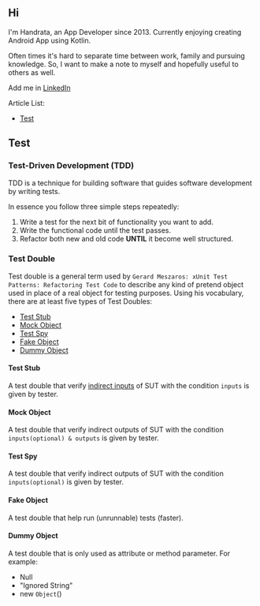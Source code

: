 ## Hi

I'm Handrata, an App Developer since 2013. Currently enjoying creating Android App using Kotlin.

Often times it's hard to separate time between work, family and pursuing knowledge. So, I want to make a note to myself and hopefully useful to others as well.

Add me in [LinkedIn](https://www.linkedin.com/in/handrata-samsul-1517904b/)

Article List:
- [Test](#test)

## Test

### Test-Driven Development (TDD) 
TDD is a technique for building software that guides software development by writing tests.

In essence you follow three simple steps repeatedly:

1. Write a test for the next bit of functionality you want to add.
2. Write the functional code until the test passes.
3. Refactor both new and old code **UNTIL** it become well structured.

### Test Double
Test double is a general term used by `Gerard Meszaros: xUnit Test Patterns: Refactoring Test Code` to describe any kind of pretend object used in place of a real object for testing purposes.
Using his vocabulary, there are at least five types of Test Doubles:
- [Test Stub](#test-stub)
- [Mock Object](#mock-object)
- [Test Spy](#test-spy)
- [Fake Object](#fake-object)
- [Dummy Object](#dummy-object)

#### Test Stub
A test double that verify [indirect inputs](https://handratas.github.io/blog/indirect-inputs) of SUT with the condition `inputs` is given by tester.

#### Mock Object 
A test double that verify indirect outputs of SUT with the condition `inputs(optional) & outputs` is given by tester.

#### Test Spy
A test double that verify indirect outputs of SUT with the condition `inputs(optional)` is given by tester.

#### Fake Object
A test double that help run (unrunnable) tests (faster).

#### Dummy Object
A test double that is only used as attribute or method parameter.
For example: 
- Null 
- "Ignored String"
- new `Object`()
